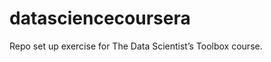 datasciencecoursera
===================

Repo set up exercise for The Data Scientist’s Toolbox course.
